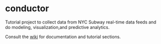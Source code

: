 conductor
=========

Tutorial project to collect data from NYC Subway real-time data feeds and do modeling, visualization,and predictive analytics.

Consult the [wiki](https://github.com/johngergely/conductor/wiki) for documentation and tutorial sections.
